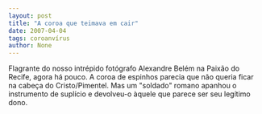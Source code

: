 ```yaml
---
layout: post
title: "A coroa que teimava em cair"
date: 2007-04-04
tags: coroanvírus
author: None
---
```

Flagrante do nosso intrépido fotógrafo Alexandre Belém na Paixão do Recife, agora há pouco. A coroa de espinhos parecia que não queria ficar na cabeça do Cristo/Pimentel.
Mas um \"soldado\" romano apanhou o instrumento de suplício e devolveu-o àquele que parece ser seu legítimo dono. 